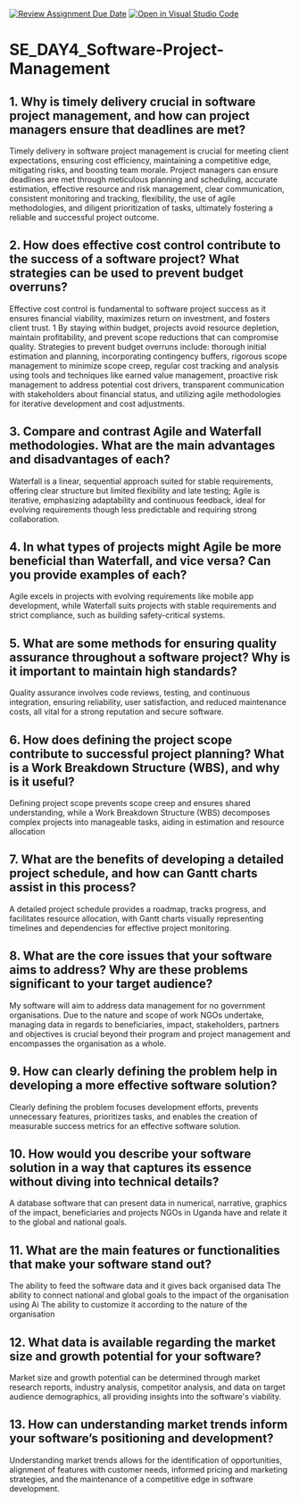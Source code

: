 [![Review Assignment Due Date](https://classroom.github.com/assets/deadline-readme-button-22041afd0340ce965d47ae6ef1cefeee28c7c493a6346c4f15d667ab976d596c.svg)](https://classroom.github.com/a/9pw6JKcu)
[![Open in Visual Studio Code](https://classroom.github.com/assets/open-in-vscode-2e0aaae1b6195c2367325f4f02e2d04e9abb55f0b24a779b69b11b9e10269abc.svg)](https://classroom.github.com/online_ide?assignment_repo_id=18707605&assignment_repo_type=AssignmentRepo)
# SE_DAY4_Software-Project-Management
## 1. Why is timely delivery crucial in software project management, and how can project managers ensure that deadlines are met?
Timely delivery in software project management is crucial for meeting client expectations, ensuring cost efficiency, maintaining a competitive edge, mitigating risks, and boosting team morale. Project managers can ensure deadlines are met through meticulous planning and scheduling, accurate estimation, effective resource and risk management, clear communication, consistent monitoring and tracking, flexibility, the use of agile methodologies, and diligent prioritization of tasks, ultimately fostering a reliable and successful project outcome.
## 2. How does effective cost control contribute to the success of a software project? What strategies can be used to prevent budget overruns?
Effective cost control is fundamental to software project success as it ensures financial viability, maximizes return on investment, and fosters client trust. 1  By staying within budget, projects avoid resource depletion, maintain profitability, and prevent scope reductions that can compromise quality. Strategies to prevent budget overruns include: thorough initial estimation and planning, incorporating contingency buffers, rigorous scope management to minimize scope creep, regular cost tracking and analysis using tools and techniques like earned value management, proactive risk management to address potential cost drivers, transparent communication with stakeholders about financial status, and utilizing agile methodologies for iterative development and cost adjustments.
## 3. Compare and contrast Agile and Waterfall methodologies. What are the main advantages and disadvantages of each?
Waterfall is a linear, sequential approach suited for stable requirements, offering clear structure but limited flexibility and late testing; Agile is iterative, emphasizing adaptability and continuous feedback, ideal for evolving requirements though less predictable and requiring strong collaboration.
## 4. In what types of projects might Agile be more beneficial than Waterfall, and vice versa? Can you provide examples of each?
Agile excels in projects with evolving requirements like mobile app development, while Waterfall suits projects with stable requirements and strict compliance, such as building safety-critical systems.
## 5. What are some methods for ensuring quality assurance throughout a software project? Why is it important to maintain high standards?
Quality assurance involves code reviews, testing, and continuous integration, ensuring reliability, user satisfaction, and reduced maintenance costs, all vital for a strong reputation and secure software.
## 6. How does defining the project scope contribute to successful project planning? What is a Work Breakdown Structure (WBS), and why is it useful?
Defining project scope prevents scope creep and ensures shared understanding, while a Work Breakdown Structure (WBS) decomposes complex projects into manageable tasks, aiding in estimation and resource allocation
## 7. What are the benefits of developing a detailed project schedule, and how can Gantt charts assist in this process?
A detailed project schedule provides a roadmap, tracks progress, and facilitates resource allocation, with Gantt charts visually representing timelines and dependencies for effective project monitoring.
## 8. What are the core issues that your software aims to address? Why are these problems significant to your target audience?
My software will aim to address data management for no government organisations. Due to the nature and scope of work NGOs undertake, managing data in regards to beneficiaries, impact, stakeholders, partners and objectives is crucial beyond their program and project management and encompasses the organisation as a whole. 
## 9. How can clearly defining the problem help in developing a more effective software solution?
Clearly defining the problem focuses development efforts, prevents unnecessary features, prioritizes tasks, and enables the creation of measurable success metrics for an effective software solution.
## 10. How would you describe your software solution in a way that captures its essence without diving into technical details?
A database software that can present data in numerical, narrative, graphics of the impact, beneficiaries and projects NGOs in Uganda have and relate it to the global and national goals. 
## 11. What are the main features or functionalities that make your software stand out?
The ability to feed the software data and it gives back organised data
The ability to connect national and global goals to the impact of the organisation using Ai
The ability to customize it according to the nature of the organisation
## 12. What data is available regarding the market size and growth potential for your software?
Market size and growth potential can be determined through market research reports, industry analysis, competitor analysis, and data on target audience demographics, all providing insights into the software's viability.
## 13. How can understanding market trends inform your software’s positioning and development?
Understanding market trends allows for the identification of opportunities, alignment of features with customer needs, informed pricing and marketing strategies, and the maintenance of a competitive edge in software development.
